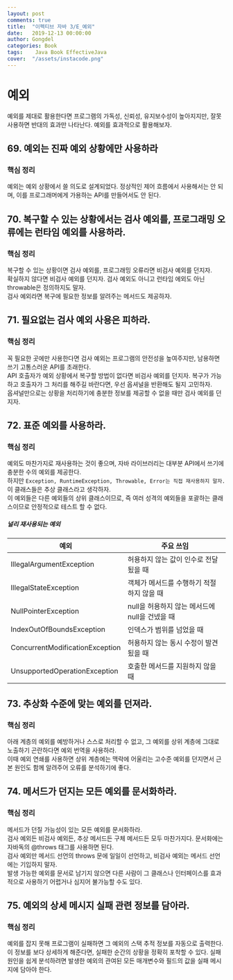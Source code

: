 ```yaml
---
layout: post
comments: true
title:  "이펙티브 자바 3/E_예외"
date:   2019-12-13 00:00:00
author: Gongdel
categories: Book
tags:	 Java Book EffectiveJava
cover:  "/assets/instacode.png"
---
```

# 예외
예외를 제대로 활용한다면 프로그램의 가독성, 신뢰성, 유지보수성이 높아지지만, 잘못 사용하면 반대의 효과만 나타난다. 예외를 효과적으로 활용해보자.  
## 69. 예외는 진짜 예외 상황에만 사용하라
### 핵심 정리
예외는 예외 상황에서 쓸 의도로 설계되었다. 정상적인 제어 흐름에서 사용해서는 안 되며, 이를 프로그래머에게 가용하는 API를 만들어서도 안 된다.

## 70. 복구할 수 있는 상황에서는 검사 예외를, 프로그래밍 오류에는 런타임 예외를 사용하라.
### 핵심 정리
복구할 수 있는 상황이면 검사 예외를, 프로그래밍 오류라면 비검사 예외를 던지자.  
확실하지 않다면 비검사 예외를 던지자. 검사 예외도 아니고 런타임 에외도 아닌 throwable은 정의하지도 말자.  
검사 예외라면 복구에 필요한 정보를 알려주는 메서드도 제공하자.

## 71. 필요없는 검사 예외 사용은 피하라.
### 핵심 정리
꼭 필요한 곳에만 사용한다면 검사 예외는 프로그램의 안전성을 높여주지만, 남용하면 쓰기 고통스러운 API를 초래한다.  
API 호출자가 예외 상황에서 복구할 방법이 없다면 비검사 예외를 던지자. 복구가 가능하고 호출자가 그 처리를 해주길 바란다면, 우선 옵셔널을 반환해도 될지 고민하자.  
옵셔널만으로는 상황을 처리하기에 충분한 정보를 제공할 수 없을 때만 검사 예외를 던지자.

## 72. 표준 예외를 사용하라.
### 핵심 정리
예외도 마찬가지로 재사용하는 것이 좋으며, 자바 라이브러리는 대부분 API에서 쓰기에 충분한 수의 예외를 제공한다.  
하지만 `Exception, RuntimeException, Throwable, Error는 직접 재사용하지 말자.` 이 클래스들은 추상 클래스라고 생각하자.  
이 예외들은 다른 예외들의 상위 클래스이므로, 즉 여러 성격의 예외들을 포괄하는 클래스이므로 안정적으로 테스트 할 수 없다.

##### 널리 재사용되는 예외

예외 | 주요 쓰임
---- | ---- 
IllegalArgumentException | 허용하지 않는 값이 인수로 전달 됬을 때
IllegalStateException | 객체가 메서드를 수행하기 적절하지 않을 때
NullPointerException | null을 허용하지 않는 메서드에 null을 건넸을 때
IndexOutOfBoundsException | 인덱스가 범위를 넘었을 때
ConcurrentModificationException | 허용하지 않는 동시 수정이 발견됬을 때
UnsupportedOperationException | 호출한 메서드를 지원하지 않을때 

## 73. 추상화 수준에 맞는 예외를 던져라.  
### 핵심 정리
아래 계층의 예외를 예방하거나 스스로 처리할 수 없고, 그 예외를 상위 계층에 그대로 노출하기 곤란하다면 예외 번역을 사용하라.  
이때 예외 연쇄를 사용하면 상위 계층에는 맥락에 어울리는 고수준 예외를 던지면서 근본 원인도 함께 알려주어 오류를 분석하기에 좋다.

## 74. 메서드가 던지는 모든 예외를 문서화하라.
### 핵심 정리
메서드가 던질 가능성이 있는 모든 예외를 문서화하라.  
검사 예외든 비검사 예외든, 추상 메서드든 구체 메서드든 모두 마찬가지다. 문서화에는 자바독의 @throws 태그를 사용하면 된다.  
검사 예외만 메서드 선언의 throws 문에 일일이 선언하고, 비검사 예외는 메서드 선언에는 기입하지 말자.  
발생 가능한 예외를 문서로 남기지 않으면 다른 사람이 그 클래스나 인터페이스를 효과적으로 사용하기 어렵거나 심지어 불가능할 수도 있다.

## 75. 예외의 상세 메시지 실패 관련 정보를 담아라.
### 핵심 정리
예외를 잡지 못해 프로그램이 실패하면 그 예외의 스택 추적 정보를 자동으로 출력한다.  
이 정보를 보다 상세하게 해준다면, 실패한 순간의 상황을 정확히 포착할 수 있다.
실패원인을 쉽게 분석하려면 발생한 예외의 관여된 모든 매개변수와 필드의 값을 실패 메시지에 담아야 한다.
